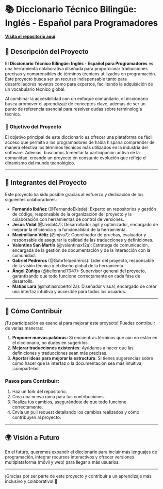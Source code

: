 # 📚 **Diccionario Técnico Bilingüe: Inglés - Español para Programadores**

[**Visita el repositorio aquí**](https://github.com/FernandoEkisde/diccionario-para-programador-ingles-espanol)

## 🚀 **Descripción del Proyecto**

El **Diccionario Técnico Bilingüe: Inglés - Español para Programadores** es una herramienta colaborativa diseñada para proporcionar traducciones precisas y comprensibles de términos técnicos utilizados en programación. Este proyecto busca ser un recurso indispensable tanto para desarrolladores novatos como para expertos, facilitando la adquisición de un vocabulario técnico global.

Al combinar la accesibilidad con un enfoque comunitario, el diccionario busca promover el aprendizaje de conceptos clave, además de ser un punto de referencia esencial para resolver dudas sobre terminología técnica.

### 🎯 **Objetivo del Proyecto**

El objetivo principal de este diccionario es ofrecer una plataforma de fácil acceso que permita a los programadores de habla hispana comprender de manera efectiva los términos técnicos más utilizados en la industria del software. Además, buscamos fomentar la participación activa de la comunidad, creando un proyecto en constante evolución que refleje el dinamismo del mundo tecnológico.

---

## 👥 **Integrantes del Proyecto**

Este proyecto ha sido posible gracias al esfuerzo y dedicación de los siguientes colaboradores:

- **Fernando Ibáñez** (@FernandoEkisde): Experto en repositorios y gestión de código, responsable de la organización del proyecto y la colaboración con herramientas de control de versiones.
- **Jesús Vidal** (@Jvidal47): Desarrollador ágil y optimizador, encargado de mejorar la eficiencia y la funcionalidad de la herramienta.
- **Maximiliano Véliz** (@mjva7): Coordinador de pruebas, evaluador y responsable de asegurar la calidad de las traducciones y definiciones.
- **Valentina San Martín** (@valentinax12a): Estratega de comunicación, encargada de la gestión de documentación y de la interacción con la comunidad.
- **Gabriel Pedreros** (@Gabr1elpedreros): Líder del proyecto, responsable de la visión técnica y el diseño global de la herramienta.
- **Ángel Zúñiga** (@bellcranel7047): Supervisor general del proyecto, garantizando que todo funcione correctamente en cada fase de desarrollo.
- **Matías Lara** (@matiasroberto12a): Diseñador visual, encargado de crear una interfaz intuitiva y accesible para todos los usuarios.

---

## 📖 **Cómo Contribuir**

¡Tu participación es esencial para mejorar este proyecto! Puedes contribuir de varias maneras:

1. **Proponer nuevas palabras:** Si encuentras términos que aún no están en el diccionario, no dudes en sugerirlos.
2. **Mejorar traducciones existentes:** Ayúdanos a hacer que las definiciones y traducciones sean más precisas.
3. **Aportar ideas para mejorar la estructura:** Si tienes sugerencias sobre cómo hacer que la interfaz o la documentación sea más intuitiva, ¡compártelas!

### **Pasos para Contribuir:**

1. Haz un fork del repositorio.
2. Crea una nueva rama para tus contribuciones.
3. Realiza tus cambios, asegurándote de que todo funcione correctamente.
4. Envía un pull request detallando los cambios realizados y cómo contribuyen al proyecto.

---

## 🌍 **Visión a Futuro**

En el futuro, queremos expandir el diccionario para incluir más lenguajes de programación, integrar recursos interactivos y ofrecer versiones multiplataforma (móvil y web) para llegar a más usuarios.

---

¡Gracias por ser parte de este proyecto y contribuir a un aprendizaje más inclusivo y colaborativo! 🚀
